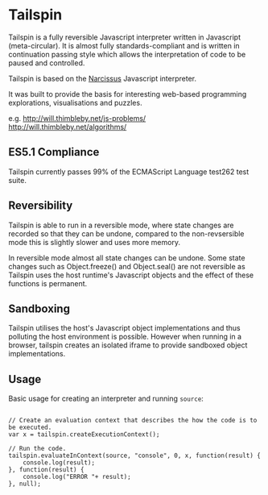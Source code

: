 Tailspin
========

Tailspin is a fully reversible Javascript interpreter written in Javascript (meta-circular). It is almost fully standards-compliant and is written in continuation passing style which allows the interpretation of code to be paused and controlled.

Tailspin is based on the [Narcissus](https://github.com/mozilla/narcissus) Javascript interpreter.

It was built to provide the basis for interesting web-based programming explorations, visualisations and puzzles.

e.g.
http://will.thimbleby.net/js-problems/
http://will.thimbleby.net/algorithms/

ES5.1 Compliance
---------------

Tailspin currently passes 99% of the ECMAScript Language test262 test suite.

Reversibility
------------

Tailspin is able to run in a reversible mode, where state changes are recorded so that they can be undone, compared to the non-revsersible mode this is slightly slower and uses more memory.

In reversible mode almost all state changes can be undone. Some state changes such as Object.freeze() and Object.seal() are not reversible as Tailspin uses the host runtime's Javascript objects and the effect of these functions is permanent.

Sandboxing
----------

Tailspin utilises the host's Javascript object implementations and thus polluting the host environment is possible. However when running in a browser, tailspin creates an isolated iframe to provide sandboxed object implementations.

Usage
-----

Basic usage for creating an interpreter and running `source`:

```var tailspin = new Interpreter();

// Create an evaluation context that describes the how the code is to be executed.
var x = tailspin.createExecutionContext();

// Run the code.
tailspin.evaluateInContext(source, "console", 0, x, function(result) {
    console.log(result);
}, function(result) {
    console.log("ERROR "+ result);
}, null);
```